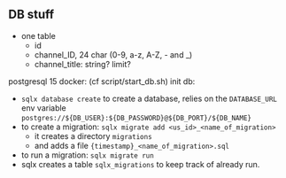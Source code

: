 

## DB stuff

* one table
    * id
    * channel_ID, 24 char (0-9, a-z, A-Z, - and _)
    * channel_title: string? limit?

postgresql 15
docker: (cf script/start_db.sh)
init db:

* `sqlx database create` to create a database, relies on the `DATABASE_URL` env
variable `postgres://${DB_USER}:${DB_PASSWORD}@${DB_PORT}/${DB_NAME}`
* to create a migration: `sqlx migrate add <us_id>_<name_of_migration>`
    * it creates a directory `migrations`
    * and adds a file `{timestamp}_<name_of_migration>.sql`
* to run a migration: `sqlx migrate run`
* sqlx creates a table `sqlx_migrations` to keep track of already run.